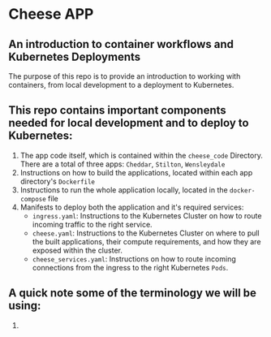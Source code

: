 # Cheese APP
## An introduction to container workflows and Kubernetes Deployments

The purpose of this repo is to provide an introduction to working with containers, from local development to a deployment to Kubernetes.

## This repo contains important components needed for local development and to deploy to Kubernetes:

1. The app code itself, which is contained within the `cheese_code` Directory. There are a total of three apps: `Cheddar`, `Stilton`, `Wensleydale`
2. Instructions on how to build the applications, located within each app directory's `Dockerfile`
3. Instructions to run the whole application locally, located in the `docker-compose` file
4. Manifests to deploy both the application and it's required services:
    * `ingress.yaml`: Instructions to the Kubernetes Cluster on how to route incoming traffic to the right service.
    * `cheese.yaml`: Instructions to the Kubernetes Cluster on where to pull the built applications, their compute requirements, and how they are exposed within the cluster.
    * `cheese_services.yaml`: Instructions on how to route incoming connections from the ingress to the right Kubernetes `Pods`.

## A quick note some of the terminology we will be using:

1.